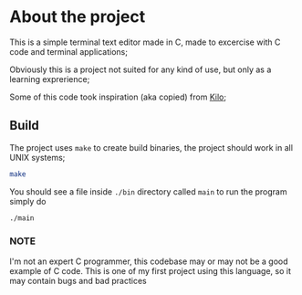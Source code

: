# About the project

This is a simple terminal text editor made in C, made to excercise with C code and terminal applications;

Obviously this is a project not suited for any kind of use, but only as a learning exprerience;

Some of this code took inspiration (aka copied) from [Kilo](https://github.com/antirez/kilo/tree/master);

## Build

The project uses `make` to create build binaries, the project should work in all UNIX systems;

```bash
make
```

You should see a file inside `./bin` directory called `main`
to run the program simply do

```bash
./main
```

### NOTE

I'm not an expert C programmer, this codebase may or may not be a good example of C code.
This is one of my first project using this language, so it may contain bugs and bad practices
